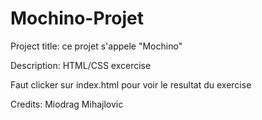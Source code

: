 # Mochino-Projet
Project title: ce projet s'appele "Mochino"


Description: HTML/CSS excercise


Faut clicker sur index.html pour voir le resultat du exercise


Credits: Miodrag Mihajlovic
